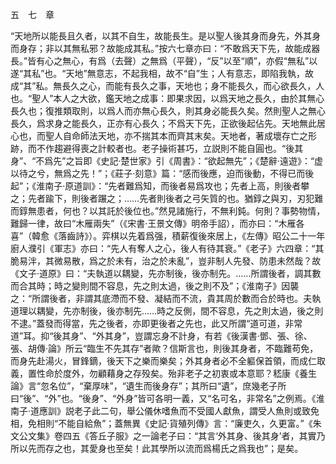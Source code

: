 五　七　章

“天地所以能長且久者，以其不自生，故能長生。是以聖人後其身而身先，外其身而身存；非以其無私邪？故能成其私。”按六七章亦曰：“不敢爲天下先，故能成器長。”皆有心之無心，有爲（去聲）之無爲（平聲），“反”以至“順”，亦假“無私”以遂“其私”也。“天地”無意志，不起我相，故不“自”生；人有意志，即陷我執，故成“其”私。無長久之心，而能有長久之事，天地也；身不能長久，而心欲長久，人也。“聖人”本人之大欲，鑑天地之成事：即果求因，以爲天地之長久，由於其無心長久也；復推類取則，以爲人而亦無心長久，則其身必能長久矣。然則聖人之無心長久，爲求身之能長久，正亦有心長久；不爲天下先，正欲後起佔先。天地無此居心也，而聖人自命師法天地，亦不揣其本而齊其末矣。天地者，著成壞存亡之形跡，而不作趨避得喪之計較者也。老子操術甚巧，立説則不能自圓也。“後其身”、“不爲先”之旨即《史記·楚世家》引《周書》：“欲起無先”；《楚辭·遠遊》：“虚以待之兮，無爲之先！”；《莊子·刻意》篇：“感而後應，迫而後動，不得已而後起”；《淮南子·原道訓》：“先者難爲知，而後者易爲攻也；先者上高，則後者攀之；先者踰下，則後者蹍之；……先者則後者之弓矢質的也。猶錞之與刃，刃犯難而錞無患者，何也？以其託於後位也。”然見諸施行，不無利鈍。何則？事勢物情，難歸一律，故曰“木雁兩失”（《宋書·王景文傳》明帝手詔），而亦曰：“木雁各喜”（韓愈《落齒詩》）。弈棋以先着爲强，積薪復後來居上，《左傳》昭公二十一年廚人濮引《軍志》亦曰：“先人有奪人之心，後人有待其衰。”《老子》六四章：“其脆易泮，其微易散，爲之於未有，治之於未亂”，豈非制人先發、防患未然哉？故《文子·道原》曰：“夫執道以耦變，先亦制後，後亦制先。……所謂後者，調其數而合其時；時之變則間不容息，先之則太過，後之則不及”；《淮南子》因襲之：“所謂後者，非謂其底滯而不發、凝結而不流，貴其周於數而合於時也。夫執道理以耦變，先亦制後，後亦制先……時之反側，間不容息，先之則太過，後之則不逮。”蓋發而得當，先之後者，亦即更後者之先也，此又所謂“道可道，非常道”耳。抑“後其身”、“外其身”，豈謂忘身不計身，有若《後漢書·鄧、張、徐、張、胡傳·論》所云“臨生不先其存”者歟？信斯言也，則後其身者，不臨難苟免，而身先赴湯火，冒鋒鏑，後天下之樂而樂矣；外其身者必不全軀保首領，而成仁取義，置性命於度外，勿顧藉身之存殁矣。殆非老子之初衷或本意耶？嵇康《養生論》言“忽名位”，“棄厚味”，“遺生而後身存”；其所曰“遺”，庶幾老子所曰“後”、“外”也。“後身”、“外身”皆可各明一義，又“名可名，非常名”之例焉。《淮南子·道應訓》説老子此二句，舉公儀休嗜魚而不受國人獻魚，謂受人魚則或致免相，免相則“不能自給魚”；蓋無異《史記·貨殖列傳》言：“廉吏久，久更富。”《朱文公文集》卷四五《答丘子服》之一論老子曰：“其言‘外其身、後其身’者，其實乃所以先而存之也，其愛身也至矣！此其學所以流而爲楊氏之爲我也”；是矣。